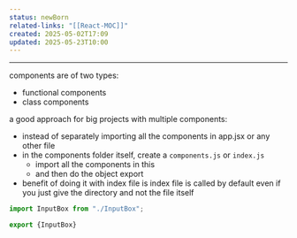 ```yaml
---
status: newBorn
related-links: "[[React-MOC]]"
created: 2025-05-02T17:09
updated: 2025-05-23T10:00
---
```

---

components are of two types:
- functional components
- class components




a good approach for big projects with multiple components:
- instead of separately importing all the components in app.jsx or any other file
- in the components folder itself, create a `components.js` or `index.js` 
	- import all the components in this
	- and then do the object export
- benefit of doing it with index file is index file is called by default even if you just give the directory and not the file itself
```jsx
import InputBox from "./InputBox";

export {InputBox}
```


